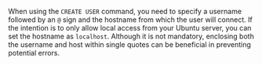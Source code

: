 When using the `CREATE USER` command, you need to specify a username 
followed by an `@` sign and the hostname from which the user will connect. 
If the intention is to only allow local access from your Ubuntu server, you 
can set the hostname as `localhost`. Although it is not mandatory, enclosing 
both the username and host within single quotes can be beneficial in 
preventing potential errors.